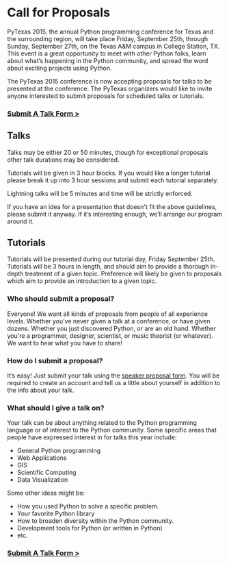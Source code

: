 # Call for Proposals

PyTexas 2015, the annual Python programming conference for Texas and the 
surrounding region, will take place Friday, September 25th, through Sunday, 
September 27th, on the Texas A&M campus in College Station, TX. This event is a 
great opportunity to meet with other Python folks, learn about what’s happening 
in the Python community, and spread the word about exciting projects using Python.

The PyTexas 2015 conference is now accepting proposals for talks to be 
presented at the conference. The PyTexas organizers would like to invite anyone 
interested to submit proposals for scheduled talks or tutorials.

### [Submit A Talk Form >](/2015/speakers/submit-talk)

## Talks

Talks may be either 20 or 50 minutes, though for exceptional proposals other 
talk durations may be considered.

Tutorials will be given in 3 hour blocks. If you would like a longer tutorial 
please break it up into 3 hour sessions and submit each tutorial separately.

Lightning talks will be 5 minutes and time will be strictly enforced.

If you have an idea for a presentation that doesn't fit the above guidelines, please submit it anyway. If it’s interesting enough, we’ll arrange our program around it.

## Tutorials

Tutorials will be presented during our tutorial day, Friday September 25th. 
Tutorials will be 3 hours in length, and should aim to provide a thorough 
in-depth treatment of a given topic. Preference will likely be given to 
proposals which aim to provide an introduction to a given topic.

### Who should submit a proposal?

Everyone! We want all kinds of proposals from people of all experience levels. Whether you’ve never given a talk at a conference, or have given dozens. Whether you just discovered Python, or are an old hand. Whether you're a programmer, designer, scientist, or music theorist (or whatever). We want to hear what you have to share!

### How do I submit a proposal?

It’s easy! Just submit your talk using the 
[speaker proposal form](/2015/speakers/submit-talk). You will be 
required to create an account and tell us a little about yourself in addition 
to the info about your talk.

### What should I give a talk on?

Your talk can be about anything related to the Python programming language or of interest to the Python community. Some specific areas that people have expressed interest in for talks this year include:

- General Python programming
- Web Applications
- GIS
- Scientific Computing
- Data Visualization

Some other ideas might be:

- How you used Python to solve a specific problem.
- Your favorite Python library
- How to broaden diversity within the Python community.
- Development tools for Python (or written in Python)
- etc. 

### [Submit A Talk Form >](/2015/speakers/submit-talk)

